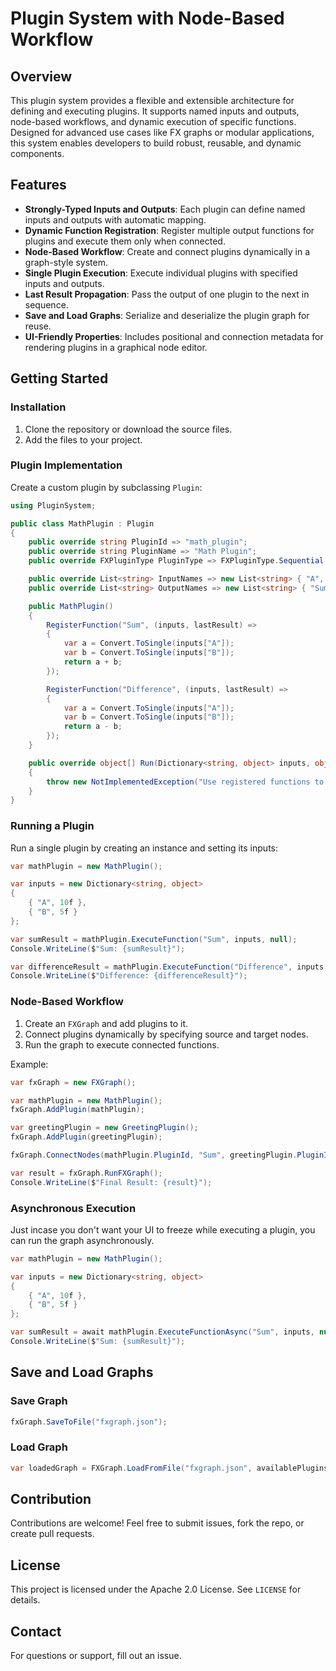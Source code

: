 
# Plugin System with Node-Based Workflow

## Overview

This plugin system provides a flexible and extensible architecture for defining and executing plugins. It supports named inputs and outputs, node-based workflows, and dynamic execution of specific functions. Designed for advanced use cases like FX graphs or modular applications, this system enables developers to build robust, reusable, and dynamic components.

## Features

- **Strongly-Typed Inputs and Outputs**: Each plugin can define named inputs and outputs with automatic mapping.
- **Dynamic Function Registration**: Register multiple output functions for plugins and execute them only when connected.
- **Node-Based Workflow**: Create and connect plugins dynamically in a graph-style system.
- **Single Plugin Execution**: Execute individual plugins with specified inputs and outputs.
- **Last Result Propagation**: Pass the output of one plugin to the next in sequence.
- **Save and Load Graphs**: Serialize and deserialize the plugin graph for reuse.
- **UI-Friendly Properties**: Includes positional and connection metadata for rendering plugins in a graphical node editor.

## Getting Started

### Installation

1. Clone the repository or download the source files.
2. Add the files to your project.

### Plugin Implementation

Create a custom plugin by subclassing `Plugin`:

```csharp
using PluginSystem;

public class MathPlugin : Plugin
{
    public override string PluginId => "math_plugin";
    public override string PluginName => "Math Plugin";
    public override FXPluginType PluginType => FXPluginType.Sequential;

    public override List<string> InputNames => new List<string> { "A", "B" };
    public override List<string> OutputNames => new List<string> { "Sum", "Difference" };

    public MathPlugin()
    {
        RegisterFunction("Sum", (inputs, lastResult) =>
        {
            var a = Convert.ToSingle(inputs["A"]);
            var b = Convert.ToSingle(inputs["B"]);
            return a + b;
        });

        RegisterFunction("Difference", (inputs, lastResult) =>
        {
            var a = Convert.ToSingle(inputs["A"]);
            var b = Convert.ToSingle(inputs["B"]);
            return a - b;
        });
    }

    public override object[] Run(Dictionary<string, object> inputs, object lastResult)
    {
        throw new NotImplementedException("Use registered functions to execute specific outputs.");
    }
}
```

### Running a Plugin

Run a single plugin by creating an instance and setting its inputs:

```csharp
var mathPlugin = new MathPlugin();

var inputs = new Dictionary<string, object>
{
    { "A", 10f },
    { "B", 5f }
};

var sumResult = mathPlugin.ExecuteFunction("Sum", inputs, null);
Console.WriteLine($"Sum: {sumResult}");

var differenceResult = mathPlugin.ExecuteFunction("Difference", inputs, null);
Console.WriteLine($"Difference: {differenceResult}");
```

### Node-Based Workflow

1. Create an `FXGraph` and add plugins to it.
2. Connect plugins dynamically by specifying source and target nodes.
3. Run the graph to execute connected functions.

Example:

```csharp
var fxGraph = new FXGraph();

var mathPlugin = new MathPlugin();
fxGraph.AddPlugin(mathPlugin);

var greetingPlugin = new GreetingPlugin();
fxGraph.AddPlugin(greetingPlugin);

fxGraph.ConnectNodes(mathPlugin.PluginId, "Sum", greetingPlugin.PluginId, "Name");

var result = fxGraph.RunFXGraph();
Console.WriteLine($"Final Result: {result}");
```

### Asynchronous Execution
Just incase you don't want your UI to freeze while executing a plugin, you can run the graph asynchronously.

```csharp
var mathPlugin = new MathPlugin();

var inputs = new Dictionary<string, object>
{
    { "A", 10f },
    { "B", 5f }
};

var sumResult = await mathPlugin.ExecuteFunctionAsync("Sum", inputs, null);
Console.WriteLine($"Sum: {sumResult}");
```


## Save and Load Graphs

### Save Graph

```csharp
fxGraph.SaveToFile("fxgraph.json");
```

### Load Graph

```csharp
var loadedGraph = FXGraph.LoadFromFile("fxgraph.json", availablePlugins);
```

## Contribution

Contributions are welcome! Feel free to submit issues, fork the repo, or create pull requests.

## License

This project is licensed under the Apache 2.0 License. See `LICENSE` for details.

## Contact

For questions or support, fill out an issue.
